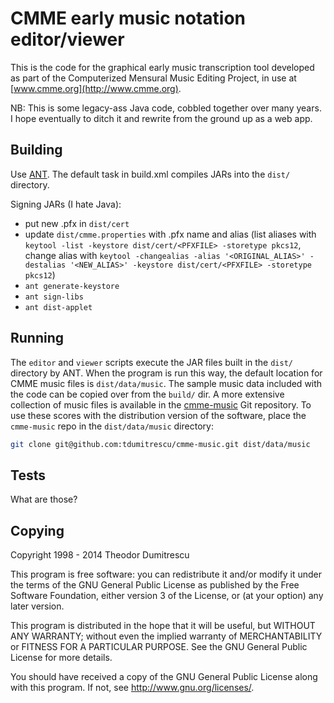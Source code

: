 # CMME early music notation editor/viewer

This is the code for the graphical early music transcription tool developed as part of the Computerized Mensural Music Editing Project, in use at [www.cmme.org](http://www.cmme.org).

NB: This is some legacy-ass Java code, cobbled together over many years. I hope eventually to ditch it and rewrite from the ground up as a web app.

## Building

Use [ANT](http://ant.apache.org/). The default task in build.xml compiles JARs into the `dist/` directory.

Signing JARs (I hate Java):
- put new .pfx in `dist/cert`
- update `dist/cmme.properties` with .pfx name and alias (list aliases with `keytool -list -keystore dist/cert/<PFXFILE> -storetype pkcs12`, change alias with `keytool -changealias -alias '<ORIGINAL_ALIAS>' -destalias '<NEW_ALIAS>' -keystore dist/cert/<PFXFILE> -storetype pkcs12`)
- `ant generate-keystore`
- `ant sign-libs`
- `ant dist-applet`

## Running

The `editor` and `viewer` scripts execute the JAR files built in the `dist/` directory by ANT. When the program is run this way, the default location for CMME music files is `dist/data/music`. The sample music data included with the code can be copied over from the `build/` dir. A more extensive collection of music files is available in the [cmme-music](https://github.com/tdumitrescu/cmme-music) Git repository. To use these scores with the distribution version of the software, place the `cmme-music` repo in the `dist/data/music` directory:

```sh
git clone git@github.com:tdumitrescu/cmme-music.git dist/data/music
```

## Tests

What are those?

## Copying

Copyright 1998 - 2014 Theodor Dumitrescu

This program is free software: you can redistribute it and/or modify it under the terms of the GNU General Public License as published by the Free Software Foundation, either version 3 of the License, or (at your option) any later version.

This program is distributed in the hope that it will be useful, but WITHOUT ANY WARRANTY; without even the implied warranty of MERCHANTABILITY or FITNESS FOR A PARTICULAR PURPOSE.  See the GNU General Public License for more details.

You should have received a copy of the GNU General Public License along with this program.  If not, see <http://www.gnu.org/licenses/>.
